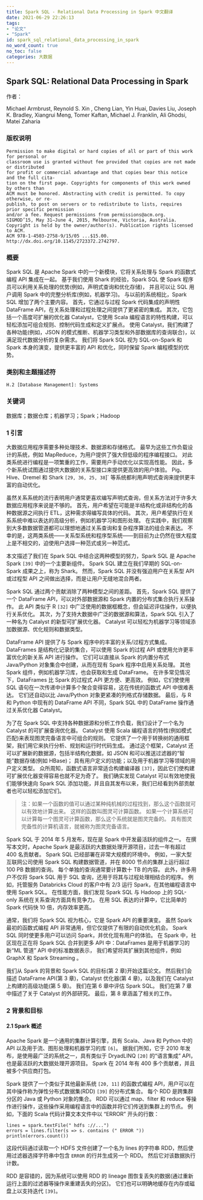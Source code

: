 ```yaml
---
title: Spark SQL - Relational Data Processing in Spark 中文翻译
date: 2021-06-29 22:26:13
tags:
- "论文"
- "Spark"
id: spark_sql_relational_data_processing_in_spark
no_word_count: true
no_toc: false
categories: 大数据
---
```


## Spark SQL: Relational Data Processing in Spark

作者：

Michael Armbrust, Reynold S. Xin , Cheng Lian, Yin Huai, Davies Liu, Joseph K. Bradley, Xiangrui Meng,
Tomer Kaftan, Michael J. Franklin, Ali Ghodsi, Matei Zaharia

### 版权说明

```text
Permission to make digital or hard copies of all or part of this work for personal or
classroom use is granted without fee provided that copies are not made or distributed
for profit or commercial advantage and that copies bear this notice and the full cita-
tion on the first page. Copyrights for components of this work owned by others than
ACM must be honored. Abstracting with credit is permitted. To copy otherwise, or re-
publish, to post on servers or to redistribute to lists, requires prior specific permission
and/or a fee. Request permissions from permissions@acm.org.
SIGMOD’15, May 31–June 4, 2015, Melbourne, Victoria, Australia.
Copyright is held by the owner/author(s). Publication rights licensed to ACM.
ACM 978-1-4503-2758-9/15/05 ...$15.00.
http://dx.doi.org/10.1145/2723372.2742797.
```

### 概要

Spark SQL 是 Apache Spark 中的一个新模块，它将关系处理与 Spark 的函数式编程 API 集成在一起。
基于我们使用 Shark 的经验，Spark SQL 使 Spark 程序员可以利用关系处理的优势(例如，声明式查询和优化存储)，
并且可以让 SQL 用户调用 Spark 中的完整分析库(例如，机器学习)。
与以前的系统相比，Spark SQL 增加了两个主要内容。
首先，它通过与过程 Spark 代码集成的声明性 DataFrame API，在关系处理和过程处理之间提供了更紧密的集成。
其次，它包括一个高度可扩展的优化器 Catalyst，它使用 Scala 编程语言的特性构建，可以轻松添加可组合规则、控制代码生成和定义扩展点。
使用 Catalyst，我们构建了各种功能(例如，JSON 的模式推断、机器学习类型和外部数据库的查询联合)，以满足现代数据分析的复杂需求。
我们将 Spark SQL 视为 SQL-on-Spark 和 Spark 本身的演变，提供更丰富的 API 和优化，同时保留 Spark 编程模型的优势。

### 类别和主题描述符

`H.2 [Database Management]: Systems`

### 关键词

数据库；数据仓库；机器学习；Spark；Hadoop

### 1 引言

大数据应用程序需要多种处理技术、数据源和存储格式。
最早为这些工作负载设计的系统，例如 MapReduce，为用户提供了强大但低级的程序编程接口。
对此类系统进行编程是一项繁重的工作，需要用户手动优化以实现高性能。
因此，多个新系统试图通过提供大数据的关系型接口来提供更高效的用户体验。
Pig、Hive、Dremel 和 Shark `[29, 36, 25, 38`]` 等系统都利用声明式查询来提供更丰富的自动优化。

虽然关系系统的流行表明用户通常更喜欢编写声明式查询，但关系方法对于许多大数据应用程序来说是不够的。
首先，用户希望在可能是半结构化或非结构化的各种数据源之间执行 ETL，这种需求得编写具体的代码。
其次，用户希望执行在关系系统中难以表达的高级分析，例如机器学习和图形处理。
在实践中，我们观察到大多数数据管道都可以理想地通过关系查询和复杂程序算法的组合来表达。
不幸的是，这两类系统——关系型系统和程序型系统——到目前为止仍然在很大程度上是不相交的，迫使用户选择一种范式或另一种范式。

本文描述了我们在 Spark SQL 中结合这两种模型的努力，Spark SQL 是 Apache Spark `[39]` 中的一个主要新组件。
Spark SQL 建立在我们早期的 SQL-on-Spark 成果之上，称为 Shark。
然而，Spark SQL 并没有强迫用户在关系型 API 或过程型 API 之间做出选择，而是让用户无缝地混合两者。

Spark SQL 通过两个贡献消除了两种模型之间的差距。
首先，Spark SQL 提供了一个 DataFrame API，可以对外部数据源和 Spark 内置的分布式集合执行关系操作。
此 API 类似于 R `[32]` 中广泛使用的数据框概念，但会延迟评估操作，以便执行关系优化。
其次，为了支持大数据中广泛的数据源和算法，Spark SQL 引入了一种名为 Catalyst 的新型可扩展优化器。
Catalyst 可以轻松为机器学习等领域添加数据源、优化规则和数据类型。

DataFrame API 提供了与 Spark 程序中的丰富的关系/过程方式集成。
DataFrames 是结构化记录的集合，可以使用 Spark 的过程 API 或使用允许更丰富优化的新关系 API 进行操作。
它们可以直接从 Spark 的内置分布式 Java/Python 对象集合中创建，从而在现有 Spark 程序中启用关系处理。
其他 Spark 组件，例如机器学习库，也会获取和生成 DataFrame。
在许多常见情况下，DataFrames 比 Spark 的过程式 API 更方便、更高效。
例如，它们使使用 SQL 语句在一次传递中计算多个聚合变得容易，这在传统的函数式 API 中很难表达。
它们还自动以比 Java/Python 对象更紧凑的列格式存储数据。
最后，与 R 和 Python 中现有的 DataFrame API 不同，Spark SQL 中的 DataFrame 操作通过关系优化器 Catalyst。

为了在 Spark SQL 中支持各种数据源和分析工作负载，我们设计了一个名为 Catalyst 的可扩展查询优化器。
Catalyst 使用 Scala 编程语言的特性(例如模式匹配)来表现图灵完备语言中可组合的规则。
它提供了一个用于转换树的通用框架，我们用它来执行分析、规划和运行时代码生成。
通过这个框架，Catalyst 还可以扩展新的数据源，包括半结构化数据，如 JSON 和可以推送过滤器的“智能”数据存储(例如 HBase)；
具有用户定义的功能；以及用于机器学习等领域的用户定义类型。
众所周知，函数式语言非常适合构建编译器 `[37]`，因此它们使构建可扩展优化器变得容易也就不足为奇了。
我们确实发现 Catalyst 可以有效地使我们能够快速向 Spark SQL 添加功能，并且自其发布以来，我们已经看到外部贡献者也可以轻松添加它们。

> 注：如果一个函数的值可以通过某种纯机械的过程找到，那么这个函数就可以有效地计算出来。
> 这样的函数叫图灵可计算函数。
> 如果一个计算系统可以计算每一个图灵可计算函数，那么这个系统就是图灵完备的。
> 具有图灵完备性的计算机语言，就被称为图灵完备语言。

Spark SQL 于 2014 年 5 月发布，现在是 Spark 中开发最活跃的组件之一。
在撰写本文时，Apache Spark 是最活跃的大数据处理开源项目，过去一年有超过 400 名贡献者。
Spark SQL 已经部署在非常大规模的环境中。
例如，一家大型互联网公司使用 Spark SQL 构建数据管道，并在 8000 节点的集群上运行超过 100 PB 数据的查询。
每个单独的查询通常要计算数十 TB 的内容。
此外，许多用户不仅将 Spark SQL 用于 SQL 查询，还用于将其与过程处理相结合的程序。
例如，托管服务 Databricks Cloud 的客户中有 2/3 运行 Spark，在其他编程语言中使用 Spark SQL。
在性能方面，我们发现 Spark SQL 与 Hadoop 上的 SQL-only 系统在关系查询方面具有竞争力。
在用 SQL 表达的计算中，它比简单的 Spark 代码快 10 倍，内存效率更高。

通常，我们将 Spark SQL 视为核心，它是 Spark API 的重要演变。
虽然 Spark 最初的函数式编程 API 非常通用，但它仅提供了有限的自动优化机会。
Spark SQL 同时使更多用户可以访问 Spark，并优化现有用户的体验。
在 Spark 中，社区现在正在将 Spark SQL 合并到更多 API 中：DataFrames 是用于机器学习的新“ML 管道” API 中的标准数据表示，
我们希望将其扩展到其他组件，例如 GraphX 和 Spark Streaming 。

我们从 Spark 的背景和 Spark SQL 的目标(第 2 章)开始这篇论文。
然后我们会描述 DataFrame API(第 3 章)，Catalyst 优化器(第 4 章)，以及我们在 Catalyst 上构建的高级功能(第 5 章)。
我们在第 6 章中评估 Spark SQL。
我们在第 7 章中描述了关于 Catalyst 的外部研究。
最后，第 8 章涵盖了相关的工作。

### 2 背景和目标

#### 2.1 Spark 概述

Apache Spark 是一个通用的集群计算引擎，具有 Scala、Java 和 Python 中的 API 以及用于流、图形处理和机器学习的库 `[6]`。
据我们所知，它于 2010 年发布，是使用最广泛的系统之一，具有类似于 DryadLINQ `[20]` 的“语言集成” API，也是最活跃的大数据处理开源项目。
Spark 在 2014 年有 400 多个贡献者，并且被多个供应商打包。

Spark 提供了一个类似于其他最新系统 `[20, 11]` 的函数式编程 API，用户可以在其中操作称为弹性分布式数据集(RDD) `[39]` 的分布式集合。
每个 RDD 是跨集群分区的 Java 或 Python 对象的集合。
RDD 可以通过 map、filter 和 reduce 等操作进行操作，这些操作采用编程语言中的函数并将它们传送到集群上的节点。
例如，下面的 Scala 代码计算文本文件中以 “ERROR” 开头的行数：

```text
lines = spark.textFile(" hdfs ://...")
errors = lines.filter(s => s. contains (" ERROR "))
println(errors.count())
```

这段代码通过读取一个 HDFS 文件创建了一个名为 lines 的字符串 RDD，然后使用过滤器选择字符串中包含 `ERROR` 的行并生成另一个 RDD。
然后它对该数据执行计数。

RDD 是容错的，因为系统可以使用 RDD 的 lineage 图恢复丢失的数据(通过重新运行上面的过滤器等操作来重建丢失的分区)。
它们也可以明确地缓存在内存或磁盘上以支持迭代 `[39]`。

